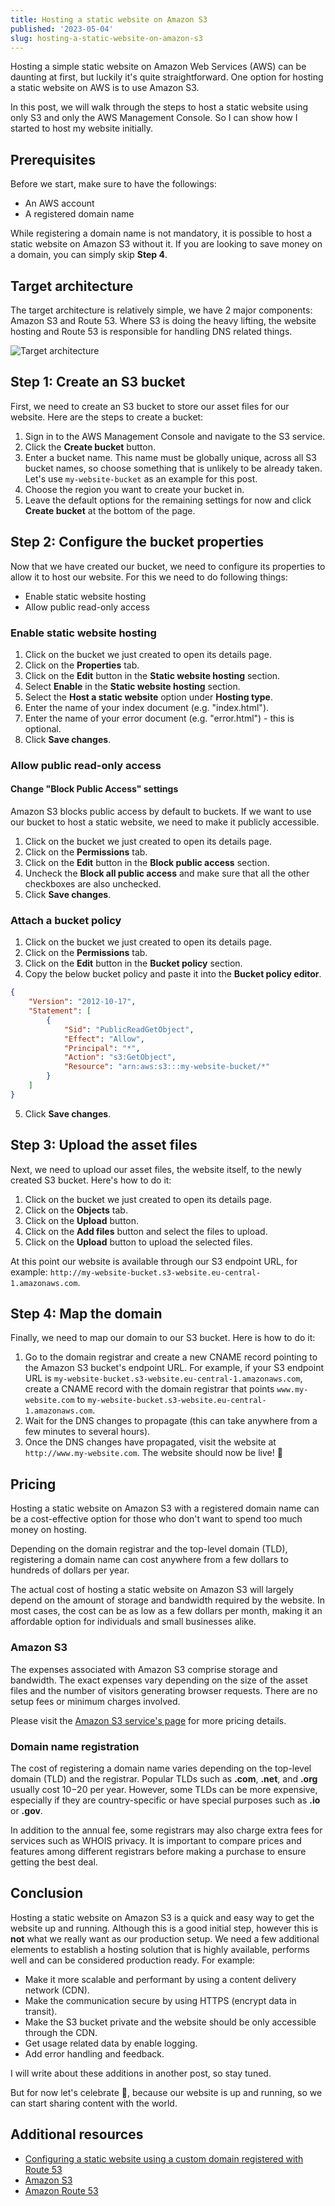 ```yaml
---
title: Hosting a static website on Amazon S3
published: '2023-05-04'
slug: hosting-a-static-website-on-amazon-s3
---
```


Hosting a simple static website on Amazon Web Services (AWS) can be daunting at first, but luckily it's quite straightforward. One option for hosting a static website on AWS is to use Amazon S3.

In this post, we will walk through the steps to host a static website using only S3 and only the AWS Management Console. So I can show how I started to host my website initially.

## Prerequisites

Before we start, make sure to have the followings:

-   An AWS account
-   A registered domain name

While registering a domain name is not mandatory, it is possible to host a static website on Amazon S3 without it. If you are looking to save money on a domain, you can simply skip **Step 4**.

## Target architecture

The target architecture is relatively simple, we have 2 major components: Amazon S3 and Route 53. Where S3 is doing the heavy lifting, the website hosting and Route 53 is responsible for handling DNS related things.

![Target architecture](target-architecture.png)

## Step 1: Create an S3 bucket

First, we need to create an S3 bucket to store our asset files for our website. Here are the steps to create a bucket:

1. Sign in to the AWS Management Console and navigate to the S3 service.
2. Click the **Create bucket** button.
3. Enter a bucket name. This name must be globally unique, across all S3 bucket names, so choose something that is unlikely to be already taken. Let's use `my-website-bucket` as an example for this post.
4. Choose the region you want to create your bucket in.
5. Leave the default options for the remaining settings for now and click **Create bucket** at the bottom of the page.

## Step 2: Configure the bucket properties

Now that we have created our bucket, we need to configure its properties to allow it to host our website. For this we need to do following things:

-   Enable static website hosting
-   Allow public read-only access

### Enable static website hosting

1. Click on the bucket we just created to open its details page.
2. Click on the **Properties** tab.
3. Click on the **Edit** button in the **Static website hosting** section.
4. Select **Enable** in the **Static website hosting** section.
5. Select the **Host a static website** option under **Hosting type**.
6. Enter the name of your index document (e.g. "index.html").
7. Enter the name of your error document (e.g. "error.html") - this is optional.
8. Click **Save changes**.

### Allow public read-only access

#### Change "Block Public Access" settings

Amazon S3 blocks public access by default to buckets. If we want to use our bucket to host a static website, we need to make it publicly accessible.

1. Click on the bucket we just created to open its details page.
2. Click on the **Permissions** tab.
3. Click on the **Edit** button in the **Block public access** section.
4. Uncheck the **Block all public access** and make sure that all the other checkboxes are also unchecked.
5. Click **Save changes**.

### Attach a bucket policy

1. Click on the bucket we just created to open its details page.
2. Click on the **Permissions** tab.
3. Click on the **Edit** button in the **Bucket policy** section.
4. Copy the below bucket policy and paste it into the **Bucket policy editor**.

```json
{
    "Version": "2012-10-17",
    "Statement": [
        {
            "Sid": "PublicReadGetObject",
            "Effect": "Allow",
            "Principal": "*",
            "Action": "s3:GetObject",
            "Resource": "arn:aws:s3:::my-website-bucket/*"
        }
    ]
}
```

5. Click **Save changes**.

## Step 3: Upload the asset files

Next, we need to upload our asset files, the website itself, to the newly created S3 bucket. Here's how to do it:

1. Click on the bucket we just created to open its details page.
2. Click on the **Objects** tab.
3. Click on the **Upload** button.
4. Click on the **Add files** button and select the files to upload.
5. Click on the **Upload** button to upload the selected files.

At this point our website is available through our S3 endpoint URL, for example: `http://my-website-bucket.s3-website.eu-central-1.amazonaws.com`.

## Step 4: Map the domain

Finally, we need to map our domain to our S3 bucket. Here is how to do it:

1. Go to the domain registrar and create a new CNAME record pointing to the Amazon S3 bucket's endpoint URL. For example, if your S3 endpoint URL is `my-website-bucket.s3-website.eu-central-1.amazonaws.com`, create a CNAME record with the domain registrar that points `www.my-website.com` to `my-website-bucket.s3-website.eu-central-1.amazonaws.com`.
2. Wait for the DNS changes to propagate (this can take anywhere from a few minutes to several hours).
3. Once the DNS changes have propagated, visit the website at `http://www.my-website.com`. The website should now be live! 🚀

## Pricing

Hosting a static website on Amazon S3 with a registered domain name can be a cost-effective option for those who don't want to spend too much money on hosting.

Depending on the domain registrar and the top-level domain (TLD), registering a domain name can cost anywhere from a few dollars to hundreds of dollars per year.

The actual cost of hosting a static website on Amazon S3 will largely depend on the amount of storage and bandwidth required by the website. In most cases, the cost can be as low as a few dollars per month, making it an affordable option for individuals and small businesses alike.

### Amazon S3

The expenses associated with Amazon S3 comprise storage and bandwidth. The exact expenses vary depending on the size of the asset files and the number of visitors generating browser requests. There are no setup fees or minimum charges involved.

Please visit the [Amazon S3 service's page](https://aws.amazon.com/s3/pricing/) for more pricing details.

### Domain name registration

The cost of registering a domain name varies depending on the top-level domain (TLD) and the registrar. Popular TLDs such as **.com**, **.net**, and **.org** usually cost $10-$20 per year. However, some TLDs can be more expensive, especially if they are country-specific or have special purposes such as **.io** or **.gov**.

In addition to the annual fee, some registrars may also charge extra fees for services such as WHOIS privacy. It is important to compare prices and features among different registrars before making a purchase to ensure getting the best deal.

## Conclusion

Hosting a static website on Amazon S3 is a quick and easy way to get the website up and running. Although this is a good initial step, however this is **not** what we really want as our production setup. We need a few additional elements to establish a hosting solution that is highly available, performs well and can be considered production ready. For example:

-   Make it more scalable and performant by using a content delivery network (CDN).
-   Make the communication secure by using HTTPS (encrypt data in transit).
-   Make the S3 bucket private and the website should be only accessible through the CDN.
-   Get usage related data by enable logging.
-   Add error handling and feedback.

I will write about these additions in another post, so stay tuned.

But for now let's celebrate 🎉, because our website is up and running, so we can start sharing content with the world.

## Additional resources

-   [Configuring a static website using a custom domain registered with Route 53](https://docs.aws.amazon.com/AmazonS3/latest/userguide/website-hosting-custom-domain-walkthrough.html)
-   [Amazon S3](https://aws.amazon.com/s3/)
-   [Amazon Route 53](https://aws.amazon.com/route53/)
